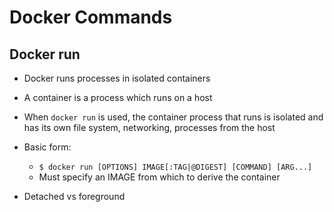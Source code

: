 # Docker Commands

## Docker run
* Docker runs processes in isolated containers
* A container is a process which runs on a host
* When `docker run` is used, the container process that runs is isolated and has its own file system, networking, processes from the host

* Basic form: 
  * `$ docker run [OPTIONS] IMAGE[:TAG|@DIGEST] [COMMAND] [ARG...]`
  * Must specify an IMAGE from which to derive the container

* Detached vs foreground
